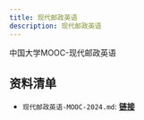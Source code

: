 ```yaml
---
title: 现代邮政英语
description: 现代邮政英语
---
```


中国大学MOOC-现代邮政英语

## 资料清单

- `现代邮政英语-MOOC-2024.md`: [**链接**](/NJUPT-General-Free-Exams/reserve/现代邮政英语-MOOC-2024.md)
